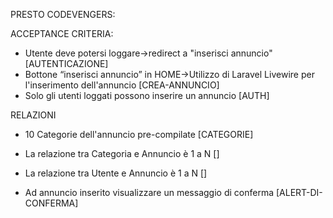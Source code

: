 PRESTO CODEVENGERS:




















ACCEPTANCE CRITERIA:

- Utente deve potersi loggare->redirect a "inserisci annuncio" [AUTENTICAZIONE]
- Bottone “inserisci annuncio” in HOME->Utilizzo di Laravel Livewire per l'inserimento dell'annuncio [CREA-ANNUNCIO]
- Solo gli utenti loggati possono inserire un annuncio [AUTH]

RELAZIONI
- 10 Categorie dell'annuncio pre-compilate [CATEGORIE]
- La relazione tra Categoria e Annuncio è  1 a N []
- La relazione tra Utente e Annuncio è 1 a N []


- Ad annuncio inserito visualizzare un messaggio di conferma [ALERT-DI-CONFERMA]
